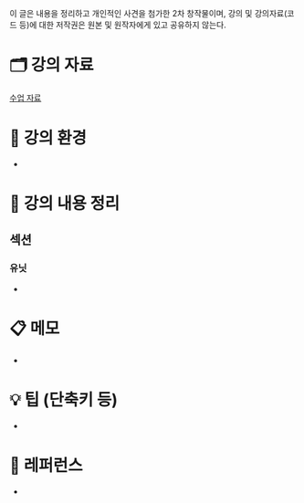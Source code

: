 이 글은 내용을 정리하고 개인적인 사견을 첨가한 2차 창작물이며, 강의 및 강의자료(코드 등)에 대한 저작권은 원본 및 원작자에게 있고 공유하지 않는다.

# 🗂 강의 자료

[수업 자료](https://www.notion.so/365b7cfe778549b48f07c0488391693b)

# 🌈 강의 환경

- 

# 📝 강의 내용 정리

## 섹션

### 유닛

- 

# 📋 메모

- 

# 💡 팁 (단축키 등)

- 

# 🔗 레퍼런스

-

